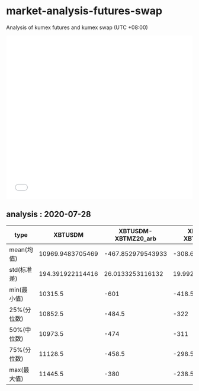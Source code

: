 # market-analysis-futures-swap
Analysis of kumex futures and kumex swap (UTC +08:00)

<iframe width="100%" height="440" src="./data.html" frameborder="no" border="0" scrolling="no"></iframe>

## analysis : 2020-07-28

type|XBTUSDM|XBTUSDM-XBTMZ20_arb|XBTUSDM-XBTMU20_arb|
---|---|---|---
mean(均值) | 10969.9483705469 | -467.852979543933 | -308.683777878034
std(标准差) | 194.391922114416 | 26.0133253116132 | 19.9920839843289
min(最小值) | 10315.5 | -601 | -418.5
25%(分位数) | 10852.5 | -484.5 | -322
50%(中位数) | 10973.5 | -474 | -311
75%(分位数) | 11128.5 | -458.5 | -298.5
max(最大值) | 11445.5 | -380 | -238.5
